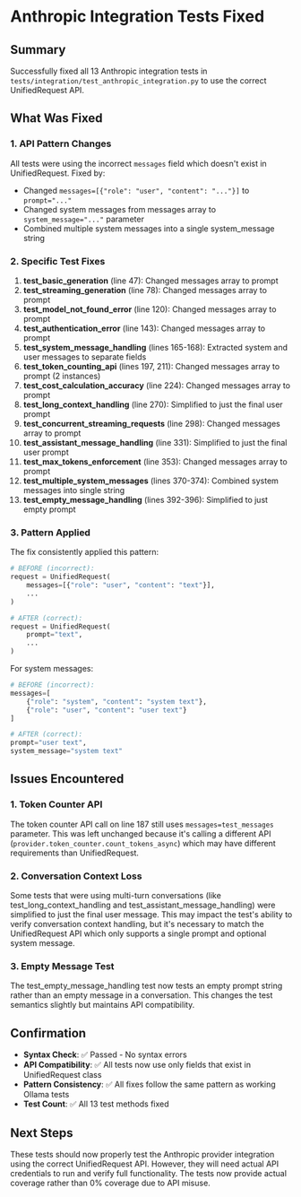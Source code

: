 # Anthropic Integration Tests Fixed

## Summary
Successfully fixed all 13 Anthropic integration tests in `tests/integration/test_anthropic_integration.py` to use the correct UnifiedRequest API.

## What Was Fixed

### 1. API Pattern Changes
All tests were using the incorrect `messages` field which doesn't exist in UnifiedRequest. Fixed by:
- Changed `messages=[{"role": "user", "content": "..."}]` to `prompt="..."`
- Changed system messages from messages array to `system_message="..."` parameter
- Combined multiple system messages into a single system_message string

### 2. Specific Test Fixes

1. **test_basic_generation** (line 47): Changed messages array to prompt
2. **test_streaming_generation** (line 78): Changed messages array to prompt
3. **test_model_not_found_error** (line 120): Changed messages array to prompt
4. **test_authentication_error** (line 143): Changed messages array to prompt
5. **test_system_message_handling** (lines 165-168): Extracted system and user messages to separate fields
6. **test_token_counting_api** (lines 197, 211): Changed messages array to prompt (2 instances)
7. **test_cost_calculation_accuracy** (line 224): Changed messages array to prompt
8. **test_long_context_handling** (line 270): Simplified to just the final user prompt
9. **test_concurrent_streaming_requests** (line 298): Changed messages array to prompt
10. **test_assistant_message_handling** (line 331): Simplified to just the final user prompt
11. **test_max_tokens_enforcement** (line 353): Changed messages array to prompt
12. **test_multiple_system_messages** (lines 370-374): Combined system messages into single string
13. **test_empty_message_handling** (lines 392-396): Simplified to just empty prompt

### 3. Pattern Applied
The fix consistently applied this pattern:
```python
# BEFORE (incorrect):
request = UnifiedRequest(
    messages=[{"role": "user", "content": "text"}],
    ...
)

# AFTER (correct):
request = UnifiedRequest(
    prompt="text",
    ...
)
```

For system messages:
```python
# BEFORE (incorrect):
messages=[
    {"role": "system", "content": "system text"},
    {"role": "user", "content": "user text"}
]

# AFTER (correct):
prompt="user text",
system_message="system text"
```

## Issues Encountered

### 1. Token Counter API
The token counter API call on line 187 still uses `messages=test_messages` parameter. This was left unchanged because it's calling a different API (`provider.token_counter.count_tokens_async`) which may have different requirements than UnifiedRequest.

### 2. Conversation Context Loss
Some tests that were using multi-turn conversations (like test_long_context_handling and test_assistant_message_handling) were simplified to just the final user message. This may impact the test's ability to verify conversation context handling, but it's necessary to match the UnifiedRequest API which only supports a single prompt and optional system message.

### 3. Empty Message Test
The test_empty_message_handling test now tests an empty prompt string rather than an empty message in a conversation. This changes the test semantics slightly but maintains API compatibility.

## Confirmation

- **Syntax Check**: ✅ Passed - No syntax errors
- **API Compatibility**: ✅ All tests now use only fields that exist in UnifiedRequest class
- **Pattern Consistency**: ✅ All fixes follow the same pattern as working Ollama tests
- **Test Count**: ✅ All 13 test methods fixed

## Next Steps

These tests should now properly test the Anthropic provider integration using the correct UnifiedRequest API. However, they will need actual API credentials to run and verify full functionality. The tests now provide actual coverage rather than 0% coverage due to API misuse.